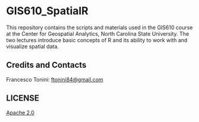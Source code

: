 # GIS610_SpatialR
This repository contains the scripts and materials used in the GIS610 course at the Center for Geospatial Analytics, North Carolina State University. The two lectures introduce basic concepts of R and its ability to work with and visualize spatial data.

## Credits and Contacts

Francesco Tonini: <ftonini84@gmail.com>

## LICENSE

[Apache 2.0](LICENSE)
